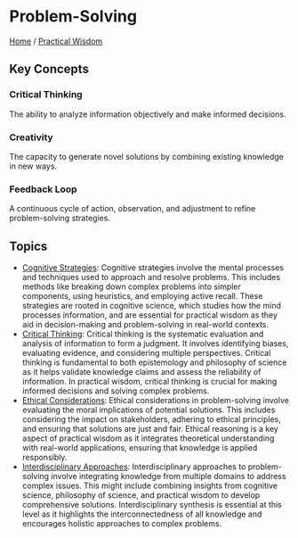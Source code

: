 # Problem-Solving

[Home](../../../README.md) / [Practical Wisdom](../../../practical_wisdom/README.md)

## Key Concepts

### Critical Thinking

The ability to analyze information objectively and make informed decisions.

### Creativity

The capacity to generate novel solutions by combining existing knowledge in new ways.

### Feedback Loop

A continuous cycle of action, observation, and adjustment to refine problem-solving strategies.

## Topics

- [Cognitive Strategies](cognitive_strategies/README.md): Cognitive strategies involve the mental processes and techniques used to approach and resolve problems. This includes methods like breaking down complex problems into simpler components, using heuristics, and employing active recall. These strategies are rooted in cognitive science, which studies how the mind processes information, and are essential for practical wisdom as they aid in decision-making and problem-solving in real-world contexts.
- [Critical Thinking](critical_thinking/README.md): Critical thinking is the systematic evaluation and analysis of information to form a judgment. It involves identifying biases, evaluating evidence, and considering multiple perspectives. Critical thinking is fundamental to both epistemology and philosophy of science as it helps validate knowledge claims and assess the reliability of information. In practical wisdom, critical thinking is crucial for making informed decisions and solving complex problems.
- [Ethical Considerations](ethical_considerations/README.md): Ethical considerations in problem-solving involve evaluating the moral implications of potential solutions. This includes considering the impact on stakeholders, adhering to ethical principles, and ensuring that solutions are just and fair. Ethical reasoning is a key aspect of practical wisdom as it integrates theoretical understanding with real-world applications, ensuring that knowledge is applied responsibly.
- [Interdisciplinary Approaches](interdisciplinary_approaches/README.md): Interdisciplinary approaches to problem-solving involve integrating knowledge from multiple domains to address complex issues. This might include combining insights from cognitive science, philosophy of science, and practical wisdom to develop comprehensive solutions. Interdisciplinary synthesis is essential at this level as it highlights the interconnectedness of all knowledge and encourages holistic approaches to complex problems.
